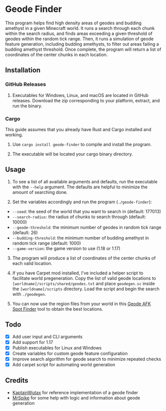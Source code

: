 # Geode Finder

This program helps find high density areas of geodes and budding amethyst in a given Minecraft world. It runs a search through each chunk within the search radius, and finds areas exceeding a given threshold of geodes within the random tick range. Then, it runs a simulation of geode feature generation, including budding amethysts, to filter out areas failing a budding amethyst threshold. Once complete, the program will return a list of coordinates of the center chunks in each location.

## Installation

### GitHub Releases

1. Executables for Windows, Linux, and macOS are located in GitHub releases. Download the zip corresponding to your platform, extract, and run the binary.

### Cargo

This guide assumes that you already have Rust and Cargo installed and working.

1. Use `cargo install geode-finder` to compile and install the program.

2. The executable will be located your cargo binary directory.

## Usage

1. To see a list of all available arguments and defaults, run the executable with the `--help` argument. The defaults are helpful to minimize the amount of searching done.

2. Set the variables accordingly and run the program (`./geode-finder`):
- `--seed`: the seed of the world that you want to search in (default: 177013)
- `--search-radius`: the radius of chunks to search through (default: 10000)
- `--geode-threshold`: the minimum number of geodes in random tick range (default: 26)
- `--budding-threshold`: the minimum number of budding amethyst in random tick range (default: 1000)
- `--game-version`: the game version to use (1.18 or 1.17)

3. The program will produce a list of coordinates of the center chunks of each valid location.

4. If you have Carpet mod installed, I've included a helper script to facilitate world pregeneration. Copy the list of valid geode locations to `[worldname]/scripts/shared/geodes.txt` and place `geodegen.sc` inside the `[worldname]/scripts` directory. Load the script and begin the search with `./geodegen`.

5. You can now use the region files from your world in this [Geode AFK Spot Finder](https://russellsprouts.github.io/minecraft-amethyst-tool/) tool to obtain the best locations. 

## Todo

- [x] Add user input and CLI arguments
- [x] Add support for 1.17
- [x] Publish executables for Linux and Windows
- [x] Create variables for custom geode feature configuration
- [x] Improve search algorithm for geode search to minimize repeated checks
- [x] Add carpet script for automating world generation

## Credits

- [KaptainWutax](https://github.com/KaptainWutax) for reference implementation of a geode finder
- [MrSpike](https://github.com/MrSpike63) for some help with logic and information about geode generation
